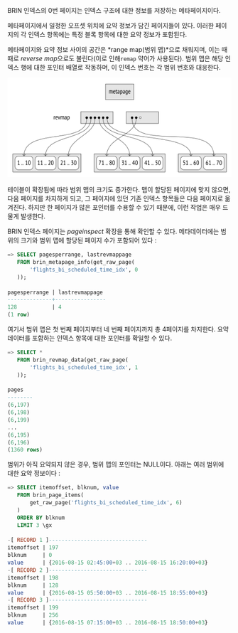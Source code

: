 BRIN 인덱스의 0번 페이지는 인덱스 구조에 대한 정보를 저장하는 메타페이지이다.

메타페이지에서 일정한 오프셋 위치에 요약 정보가 담긴 페이지들이 있다.
이러한 페이지의 각 인덱스 항목에는 특정 블록 항목에 대한 요약 정보가 포함된다.

메타페이지와 요약 정보 사이의 공간은 *range map(범위 맵)*으로 채워지며, 이는 때때로  *reverse map*으로도 불린다(이로 인해`remap` 약어가 사용된다).
범위 맵은 해당 인덱스 행에 대한 포인터 배열로 작동하며, 이 인덱스 번호는 각 범위 번호와 대응한다.

![](image/Pasted%20image%2020241031130912.png)

테이블이 확장됨에 따라 범위 맵의 크기도 증가한다. 맵이 할당된 페이지에 맞지 않으면, 다음 페이지를 차지하게 되고, 그 페이지에 있던 기존 인덱스 항목들은 다음 페이지로 옮겨진다.
하지만 한 페이지가 많은 포인터를 수용할 수 있기 때문에, 이런 작업은 매우 드물게 발생한다.


BRIN 인덱스 페이지는 *pageinspect* 확장을 통해 확인할 수 있다.
메타데이터에는 범위의 크기와 범위 맵에 할당된 페이지 수가 포함되어 있다 :

```sql
=> SELECT pagesperrange, lastrevmappage
   FROM brin_metapage_info(get_raw_page(
       'flights_bi_scheduled_time_idx', 0
   ));

pagesperrange | lastrevmappage
--------------+----------------
128           | 4
(1 row)
```

여기서 범위 맵은 첫 번째 페이지부터 네 번째 페이지까지 총 4페이지를 차지한다. 요약 데이터를 포함하는 인덱스 항목에 대한 포인터를 확일할 수 있다.

```sql
=> SELECT *
   FROM brin_revmap_data(get_raw_page(
       'flights_bi_scheduled_time_idx', 1
   ));

pages
--------
(6,197)
(6,198)
(6,199)
...
(6,195)
(6,196)
(1360 rows)
```

범위가 아직 요약되지 않은 경우, 범위 맵의 포인터는 NULL이다.
아래는 여러 범위에 대한 요약 정보이다 :

```sql
=> SELECT itemoffset, blknum, value
   FROM brin_page_items(
       get_raw_page('flights_bi_scheduled_time_idx', 6)
   )
   ORDER BY blknum
   LIMIT 3 \gx
   
-[ RECORD 1 ]-------------------------------
itemoffset | 197
blknum     | 0
value      | {2016-08-15 02:45:00+03 .. 2016-08-15 16:20:00+03}
-[ RECORD 2 ]-------------------------------
itemoffset | 198
blknum     | 128
value      | {2016-08-15 05:50:00+03 .. 2016-08-15 18:55:00+03}
-[ RECORD 3 ]-------------------------------
itemoffset | 199
blknum     | 256
value      | {2016-08-15 07:15:00+03 .. 2016-08-15 18:50:00+03}
```